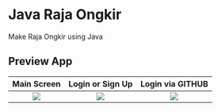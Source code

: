 # Java Raja Ongkir
Make Raja Ongkir using Java


## Preview App

Main Screen                 |   Login or Sign Up       |  Login via GITHUB
:-------------------------:|:-------------------------:|:-------------------------:
<img src="https://user-images.githubusercontent.com/75843138/175769681-a6ec4b45-6624-43df-8bc4-1cf27e5d4dcd.png"> |<img src="https://user-images.githubusercontent.com/75843138/175751508-7cd7151f-313e-4a72-8b75-dc9d0d762b1e.png"> |<img src="https://user-images.githubusercontent.com/75843138/175751545-ed53381f-b0b3-4997-9681-6566036662d8.png">

